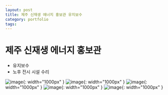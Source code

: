 ```yaml
---
layout: post
title: 제주 신재생 에너지 홍보관 유지보수
category: portfolio
tags: 
---
```


# 제주 신재생 에너지 홍보관
* 유지보수
* 노후 전시 시설 수리

![image](https://github.com/gunug/gunug.github.io/assets/52345276/985e431e-0fd8-4c7b-9cf9-081761857776){: width="1000px" }
![image](https://github.com/gunug/gunug.github.io/assets/52345276/e8d4263a-755d-4263-aeac-d35863f30db3){: width="1000px" }
![image](https://github.com/gunug/gunug.github.io/assets/52345276/75748a6c-956a-4511-bc63-1fe646b3d2f5){: width="1000px" }
![image](https://github.com/gunug/gunug.github.io/assets/52345276/d0ba9edc-24a6-4dc1-bb78-0ebda8b46812){: width="1000px" }
![image](https://github.com/gunug/gunug.github.io/assets/52345276/66bac410-9155-4465-b3f7-d82badb9926b){: width="1000px" }
